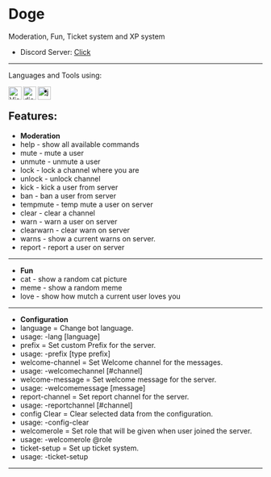 # Doge
Moderation, Fun, Ticket system and XP system
- Discord Server: [Click](http://discord.swittys.ml)
---
 Languages and Tools using:

<img align="left" alt="Visual Studio Code" width="26px" src="https://i.imgur.com/LwSdAlE.png" />
<img align="left" alt="discord.js" width="26px" src="https://i.imgur.com/SI1DZf3.png" />
<img align="left" alt="js" width="26px" src="https://i.imgur.com/3u1wzwE.png" />


-
**Features**:
---
- __Moderation__
-  help - show all available commands
 - mute - mute a user
-  unmute - unmute a user
 - lock - lock a channel where you are
-  unlock - unlock channel
 - kick - kick a user from server
-  ban - ban a user from server
 - tempmute - temp mute a user on server
 - clear - clear a channel
 - warn - warn a user on server
 - clearwarn - clear warn on server
 - warns - show a current warns on server.
 - report - report a user on server
 ---
 - __Fun__
 - cat - show a random cat picture
 - meme - show a random meme
 - love - show how mutch a current user loves you
 ---
 - __Configuration__
- language = Change bot language.
- usage: -lang [language]
- prefix = Set custom Prefix for the server.
- usage: -prefix [type prefix]
- welcome-channel = Set Welcome channel for the messages.
- usage: -welcomechannel [#channel]
- welcome-message = Set welcome message for the server.
- usage: -welcomemessage [message]
- report-channel = Set report channel for the server.
- usage: -reportchannel [#channel]
- config Clear = Clear selected data from the configuration.
- usage: -config-clear
- welcomerole = Set role that will be given when user joined the server.
- usage: -welcomerole @role
- ticket-setup = Set up ticket system.
- usage: -ticket-setup
 ---
